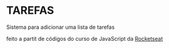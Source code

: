 # TAREFAS

Sistema para adicionar uma lista de tarefas

feito a partit de códigos do curso de JavaScript da [Rocketseat](https://rocketseat.com.br/)